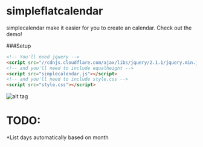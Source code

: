 simpleflatcalendar
================

simplecalendar make it easier for you to create an calendar. Check out the demo!

###Setup
```html
<!-- You'll need jquery -->
<script src="//cdnjs.cloudflare.com/ajax/libs/jquery/2.1.1/jquery.min.js"></script>
<!-- and you'll need to include equalheight -->
<script src="simplecalendar.js"></script>
<!-- and you'll need to include style.css -->
<script src="style.css"></script>
```

![alt tag](http://oi59.tinypic.com/2vkivxs.jpg)

TODO:
================
*List days automatically based on month